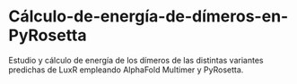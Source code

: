 # Cálculo-de-energía-de-dímeros-en-PyRosetta
Estudio y cálculo de energía de los dímeros de las distintas variantes predichas de LuxR empleando AlphaFold Multimer y PyRosetta. 
